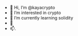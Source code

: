 - 👋 Hi, I’m @kayacrypto
- 👀 I’m interested in crypto
- 🌱 I’m currently learning solidity
- 💞️ 
- 📫.

<!---
kayacrypto/kayacrypto is a ✨ special ✨ repository because its `README.md` (this file) appears on your GitHub profile.
You can click the Preview link to take a look at your changes.
--->
